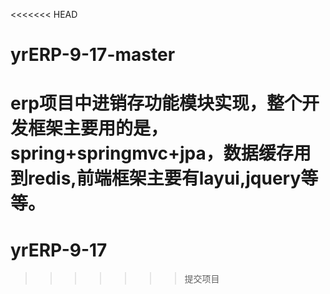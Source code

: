 <<<<<<< HEAD
# yrERP-9-17-master
erp项目中进销存功能模块实现，整个开发框架主要用的是，spring+springmvc+jpa，数据缓存用到redis,前端框架主要有layui,jquery等等。
=======
# yrERP-9-17
>>>>>>> 提交项目
